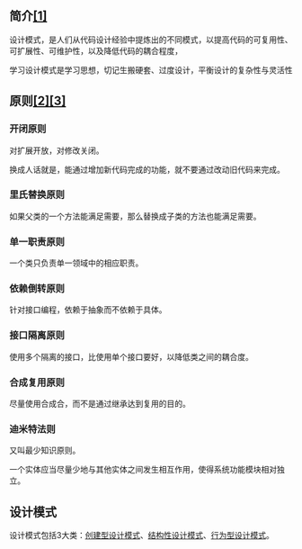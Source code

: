 ## 简介[[1]](https://www.liaoxuefeng.com/wiki/1252599548343744/1264742167474528)

设计模式，是人们从代码设计经验中提炼出的不同模式，以提高代码的可复用性、可扩展性、可维护性，以及降低代码的耦合程度，

学习设计模式是学习思想，切记生搬硬套、过度设计，平衡设计的复杂性与灵活性



## 原则[[2]](https://www.runoob.com/design-pattern/design-pattern-tutorial.html)[[3]](https://cloud.tencent.com/developer/article/1650116)

### 开闭原则

对扩展开放，对修改关闭。

换成人话就是，能通过增加新代码完成的功能，就不要通过改动旧代码来完成。

### 里氏替换原则

如果父类的一个方法能满足需要，那么替换成子类的方法也能满足需要。

### 单一职责原则

一个类只负责单一领域中的相应职责。

### 依赖倒转原则

针对接口编程，依赖于抽象而不依赖于具体。

### 接口隔离原则

使用多个隔离的接口，比使用单个接口要好，以降低类之间的耦合度。

### 合成复用原则

尽量使用合成合，而不是通过继承达到复用的目的。

### 迪米特法则

又叫最少知识原则。

一个实体应当尽量少地与其他实体之间发生相互作用，使得系统功能模块相对独立。



## 设计模式

设计模式包括3大类：[创建型设计模式](../创建型设计模式)、[结构性设计模式](../结构性设计模式)、[行为型设计模式](../行为型设计模式)。